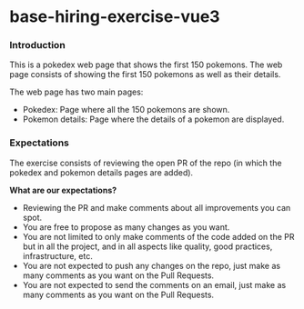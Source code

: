 # base-hiring-exercise-vue3

### Introduction
This is a pokedex web page that shows the first 150 pokemons.
The web page consists of showing the first 150 pokemons as well as their details.

The web page has two main pages:
- Pokedex: Page where all the 150 pokemons are shown.
- Pokemon details: Page where the details of a pokemon are displayed.

### Expectations
The exercise consists of reviewing the open PR of the repo (in which the pokedex and pokemon details pages are added).


**What are our expectations?**
- Reviewing the PR and make comments about all improvements you can spot.
- You are free to propose as many changes as you want.
- You are not limited to only make comments of the code added on the PR but in all the project, and in all aspects like quality, good practices, infrastructure, etc.
- You are not expected to push any changes on the repo, just make as many comments as you want on the Pull Requests.
- You are not expected to send the comments on an email, just make as many comments as you want on the Pull Requests.

